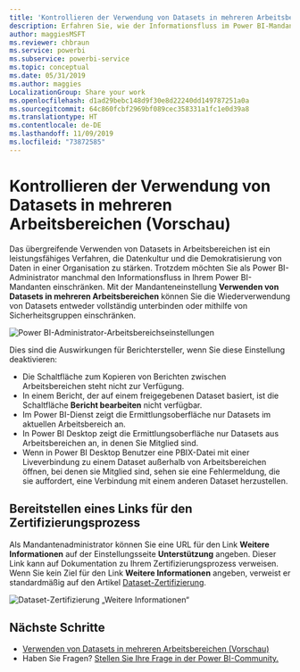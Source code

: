 ```yaml
---
title: 'Kontrollieren der Verwendung von Datasets in mehreren Arbeitsbereichen (Vorschau): Power BI'
description: Erfahren Sie, wie der Informationsfluss im Power BI-Mandanten eingeschränkt werden kann.
author: maggiesMSFT
ms.reviewer: chbraun
ms.service: powerbi
ms.subservice: powerbi-service
ms.topic: conceptual
ms.date: 05/31/2019
ms.author: maggies
LocalizationGroup: Share your work
ms.openlocfilehash: d1ad29bebc148d9f30e8d22240dd149787251a0a
ms.sourcegitcommit: 64c860fcbf2969bf089cec358331a1fc1e0d39a8
ms.translationtype: HT
ms.contentlocale: de-DE
ms.lasthandoff: 11/09/2019
ms.locfileid: "73872585"
---
```

# <a name="control-the-use-of-datasets-across-workspaces-preview"></a>Kontrollieren der Verwendung von Datasets in mehreren Arbeitsbereichen (Vorschau)

Das übergreifende Verwenden von Datasets in Arbeitsbereichen ist ein leistungsfähiges Verfahren, die Datenkultur und die Demokratisierung von Daten in einer Organisation zu stärken. Trotzdem möchten Sie als Power BI-Administrator manchmal den Informationsfluss in Ihrem Power BI-Mandanten einschränken. Mit der Mandanteneinstellung **Verwenden von Datasets in mehreren Arbeitsbereichen** können Sie die Wiederverwendung von Datasets entweder vollständig unterbinden oder mithilfe von Sicherheitsgruppen einschränken.

![Power BI-Administrator-Arbeitsbereichseinstellungen](media/service-datasets-admin-across-workspaces/power-bi-admin-workspace-settings.png)

Dies sind die Auswirkungen für Berichtersteller, wenn Sie diese Einstellung deaktivieren:

- Die Schaltfläche zum Kopieren von Berichten zwischen Arbeitsbereichen steht nicht zur Verfügung. 
- In einem Bericht, der auf einem freigegebenen Dataset basiert, ist die Schaltfläche **Bericht bearbeiten** nicht verfügbar.
- Im Power BI-Dienst zeigt die Ermittlungsoberfläche nur Datasets im aktuellen Arbeitsbereich an.
- In Power BI Desktop zeigt die Ermittlungsoberfläche nur Datasets aus Arbeitsbereichen an, in denen Sie Mitglied sind.
- Wenn in Power BI Desktop Benutzer eine PBIX-Datei mit einer Liveverbindung zu einem Dataset außerhalb von Arbeitsbereichen öffnen, bei denen sie Mitglied sind, sehen sie eine Fehlermeldung, die sie auffordert, eine Verbindung mit einem anderen Dataset herzustellen.

## <a name="provide-a-link-for-the-certification-process"></a>Bereitstellen eines Links für den Zertifizierungsprozess

Als Mandantenadministrator können Sie eine URL für den Link **Weitere Informationen** auf der Einstellungsseite **Unterstützung** angeben.  Dieser Link kann auf Dokumentation zu Ihrem Zertifizierungsprozess verweisen. Wenn Sie kein Ziel für den Link **Weitere Informationen** angeben, verweist er standardmäßig auf den Artikel [Dataset-Zertifizierung](service-datasets-certify.md).

![Dataset-Zertifizierung „Weitere Informationen“](media/service-datasets-certify-promote/power-bi-dataset-learn-more-certification.png)

## <a name="next-steps"></a>Nächste Schritte

- [Verwenden von Datasets in mehreren Arbeitsbereichen (Vorschau)](service-datasets-across-workspaces.md)
- Haben Sie Fragen? [Stellen Sie Ihre Frage in der Power BI-Community.](https://community.powerbi.com/)
